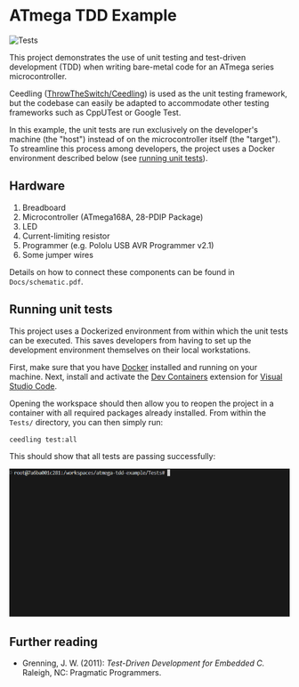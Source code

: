 # ATmega TDD Example

![Tests](https://github.com/prdktntwcklr/atmega-tdd-example/workflows/Tests/badge.svg)

This project demonstrates the use of unit testing and test-driven development
(TDD) when writing bare-metal code for an ATmega series microcontroller.

Ceedling ([ThrowTheSwitch/Ceedling](https://github.com/ThrowTheSwitch/Ceedling))
is used as the unit testing framework, but the codebase can easily be adapted
to accommodate other testing frameworks such as CppUTest or Google Test.

In this example, the unit tests are run exclusively on the developer's machine
(the "host") instead of on the microcontroller itself (the "target"). To
streamline this process among developers, the project uses a Docker environment
described below (see [running unit tests](#running-unit-tests)).

## Hardware

1. Breadboard
2. Microcontroller (ATmega168A, 28-PDIP Package)
3. LED
4. Current-limiting resistor
5. Programmer (e.g. Pololu USB AVR Programmer v2.1)
6. Some jumper wires

Details on how to connect these components can be found in
```Docs/schematic.pdf```.

## Running unit tests

This project uses a Dockerized environment from within which the unit tests can
be executed. This saves developers from having to set up the development
environment themselves on their local workstations.

First, make sure that you have [Docker](https://www.docker.com/get-started/)
installed and running on your machine. Next, install and activate the
[Dev Containers](https://marketplace.visualstudio.com/items?itemName=ms-vscode-remote.remote-containers)
extension for [Visual Studio Code](https://code.visualstudio.com/).

Opening the workspace should then allow you to reopen the project in a container
with all required packages already installed. From within the ```Tests/```
directory, you can then simply run:

```bash
ceedling test:all
```

This should show that all tests are passing successfully:

![All unit tests ran successfully.](Docs/Img/run-unit-tests.gif)

## Further reading

- Grenning, J. W. (2011): *Test-Driven Development for Embedded C.* Raleigh, NC:
Pragmatic Programmers.

